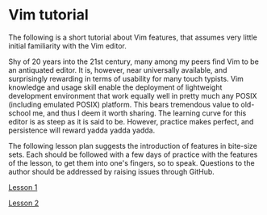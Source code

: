 # Vim tutorial

The following is a short tutorial about Vim features, that assumes very little
initial familiarity with the Vim editor.

Shy of 20 years into the 21st century, many among my peers find Vim to be an
antiquated editor. It is, however, near universally available, and
surprisingly rewarding in terms of usability for many touch typists. Vim
knowledge and usage skill enable the deployment of lightweight development
environment that work equally well in pretty much any POSIX (including
emulated POSIX) platform. This bears tremendous value to old-school me, and
thus I deem it worth sharing. The learning curve for this editor is as steep
as it is said to be. However, practice makes perfect, and persistence will
reward yadda yadda yadda.

The following lesson plan suggests the introduction of features in bite-size
sets. Each should be followed with a few days of practice with the features of
the lesson, to get them into one's fingers, so to speak. Questions to the
author should be addressed by raising issues through GitHub.

[Lesson 1](lesson1.md)

[Lesson 2](lesson2.md)

